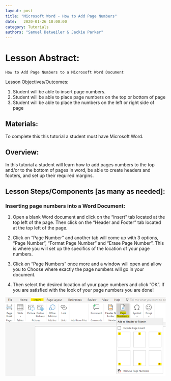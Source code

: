 ```yaml
---
layout: post
title: "Microsoft Word - How to Add Page Numbers" 
date:   2020-01-26 10:00:00
category: Tutorials
authors: "Samuel Detweiler & Jackie Parker" 
---
```


# Lesson Abstract: 

	How to Add Page Numbers to a Microsoft Word Document


Lesson Objectives/Outcomes: 

1. Student will be able to insert page numbers.
2. Student will be able to place page numbers on the top or bottom of page
3. Student will be able to place the numbers on the left or right side of page 
## Materials:
To complete this this tutorial a student must have Microsoft Word.

## Overview:
In this tutorial a student will learn how to add pages numbers to the top and/or to the bottom of pages in word, be able to create headers and footers, and set up their required margins.

## Lesson Steps/Components [as many as needed]:

### Inserting page numbers into a Word Document:

1. Open a blank Word document and click on the “insert” tab located at the top left of the page.
Then click on the “Header and Footer” tab located at the top left of the page.

2. Click on “Page Number” and another tab will come up with 3 options, “Page Number”, “Format Page Number” and “Erase Page Number”. This is where you will set up the specifics of the location of your page numbers.

3. Click on “Page Numbers” once more and  a window will open and allow you to Choose where exactly the page numbers will go in your document. 

4. Then select the desired location of your page numbers and click ”OK”. If you are satisfied with the look of your page numbers you are done!

<p align="center">
  <img src="https://github.com/JackieParker99/Word-Instructions-Page-Numbers-Revision/blob/master/Word%20Page%20Number%20Snip%201.png" >
</p>
